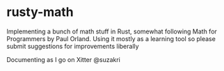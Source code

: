 # rusty-math

Implementing a bunch of math stuff in Rust, somewhat following Math for Programmers by Paul Orland. Using it mostly as a learning tool so please submit suggestions for improvements liberally

Documenting as I go on Xitter @suzakri